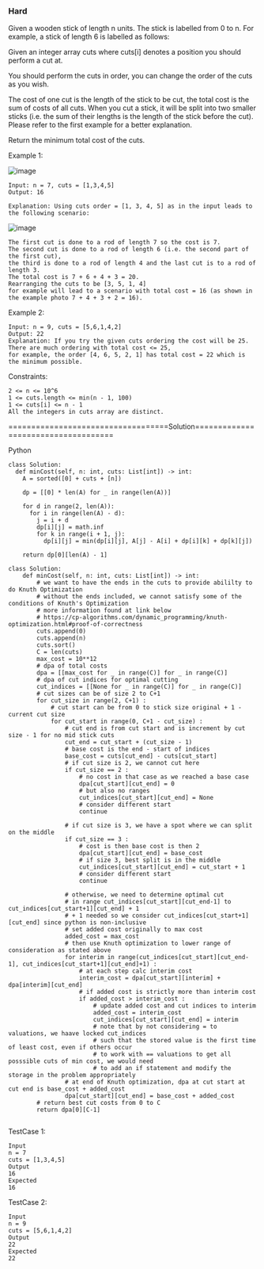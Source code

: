 ### Hard

Given a wooden stick of length n units. The stick is labelled from 0 to n. For example, a stick of length 6 is labelled as follows:


Given an integer array cuts where cuts[i] denotes a position you should perform a cut at.

You should perform the cuts in order, you can change the order of the cuts as you wish.

The cost of one cut is the length of the stick to be cut, the total cost is the sum of costs of all cuts. 
When you cut a stick, it will be split into two smaller sticks (i.e. the sum of their lengths is the length of the stick before the cut). 
Please refer to the first example for a better explanation.

Return the minimum total cost of the cuts.

 

Example 1:

![image](https://github.com/Pughal/leetcode_solutions/assets/22728867/51e5f9d3-606c-402b-824e-3085051d374a)

```
Input: n = 7, cuts = [1,3,4,5]
Output: 16

Explanation: Using cuts order = [1, 3, 4, 5] as in the input leads to the following scenario:
```
![image](https://github.com/Pughal/leetcode_solutions/assets/22728867/ec886b96-9e26-46c9-86ab-d8588faf556c)
```
The first cut is done to a rod of length 7 so the cost is 7. 
The second cut is done to a rod of length 6 (i.e. the second part of the first cut), 
the third is done to a rod of length 4 and the last cut is to a rod of length 3. 
The total cost is 7 + 6 + 4 + 3 = 20.
Rearranging the cuts to be [3, 5, 1, 4] 
for example will lead to a scenario with total cost = 16 (as shown in the example photo 7 + 4 + 3 + 2 = 16).
```

Example 2:
```
Input: n = 9, cuts = [5,6,1,4,2]
Output: 22
Explanation: If you try the given cuts ordering the cost will be 25.
There are much ordering with total cost <= 25, 
for example, the order [4, 6, 5, 2, 1] has total cost = 22 which is the minimum possible.
``` 

Constraints:
```
2 <= n <= 10^6
1 <= cuts.length <= min(n - 1, 100)
1 <= cuts[i] <= n - 1
All the integers in cuts array are distinct.
```


===================================Solution====================================

Python

```
class Solution:
  def minCost(self, n: int, cuts: List[int]) -> int:
    A = sorted([0] + cuts + [n])

    dp = [[0] * len(A) for _ in range(len(A))]

    for d in range(2, len(A)):
      for i in range(len(A) - d):
        j = i + d
        dp[i][j] = math.inf
        for k in range(i + 1, j):
          dp[i][j] = min(dp[i][j], A[j] - A[i] + dp[i][k] + dp[k][j])

    return dp[0][len(A) - 1]
```

```
class Solution:
    def minCost(self, n: int, cuts: List[int]) -> int:
        # we want to have the ends in the cuts to provide abililty to do Knuth Optimization
        # without the ends included, we cannot satisfy some of the conditions of Knuth's Optimization
        # more information found at link below 
        # https://cp-algorithms.com/dynamic_programming/knuth-optimization.html#proof-of-correctness
        cuts.append(0)
        cuts.append(n)
        cuts.sort()
        C = len(cuts)
        max_cost = 10**12
        # dpa of total costs 
        dpa = [[max_cost for _ in range(C)] for _ in range(C)]
        # dpa of cut indices for optimal cutting 
        cut_indices = [[None for _ in range(C)] for _ in range(C)]
        # cut sizes can be of size 2 to C+1 
        for cut_size in range(2, C+1) : 
            # cut start can be from 0 to stick size original + 1 - current cut size 
            for cut_start in range(0, C+1 - cut_size) : 
                # cut end is from cut start and is increment by cut size - 1 for no mid stick cuts 
                cut_end = cut_start + (cut_size - 1)
                # base cost is the end - start of indices 
                base_cost = cuts[cut_end] - cuts[cut_start]
                # if cut size is 2, we cannot cut here 
                if cut_size == 2 : 
                    # no cost in that case as we reached a base case
                    dpa[cut_start][cut_end] = 0
                    # but also no ranges 
                    cut_indices[cut_start][cut_end] = None
                    # consider different start 
                    continue

                # if cut size is 3, we have a spot where we can split on the middle 
                if cut_size == 3 : 
                    # cost is then base cost is then 2 
                    dpa[cut_start][cut_end] = base_cost
                    # if size 3, best split is in the middle 
                    cut_indices[cut_start][cut_end] = cut_start + 1
                    # consider different start  
                    continue 
                
                # otherwise, we need to determine optimal cut 
                # in range cut_indices[cut_start][cut_end-1] to cut_indices[cut_start+1][cut_end] + 1 
                # + 1 needed so we consider cut_indices[cut_start+1][cut_end] since python is non-inclusive 
                # set added cost originally to max cost 
                added_cost = max_cost 
                # then use Knuth optimization to lower range of consideration as stated above 
                for interim in range(cut_indices[cut_start][cut_end-1], cut_indices[cut_start+1][cut_end]+1) : 
                    # at each step calc interim cost 
                    interim_cost = dpa[cut_start][interim] + dpa[interim][cut_end]
                    # if added cost is strictly more than interim cost 
                    if added_cost > interim_cost : 
                        # update added cost and cut indices to interim
                        added_cost = interim_cost
                        cut_indices[cut_start][cut_end] = interim
                        # note that by not considering = to valuations, we haave locked cut_indices
                        # such that the stored value is the first time of least cost, even if others occur
                        # to work with == valuations to get all posssible cuts of min cost, we would need 
                        # to add an if statement and modify the storage in the problem appropriately 
                # at end of Knuth optimization, dpa at cut start at cut end is base_cost + added_cost 
                dpa[cut_start][cut_end] = base_cost + added_cost 
        # return best cut costs from 0 to C 
        return dpa[0][C-1]


```

TestCase 1:
```
Input
n = 7
cuts = [1,3,4,5]
Output
16
Expected
16
```

TestCase 2:
```
Input
n = 9
cuts = [5,6,1,4,2]
Output
22
Expected
22
```
